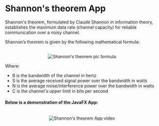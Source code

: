 # Shannon's theorem App

Shannon's theorem, formulated by Claude Shannon in information theory, establishes the maximum data rate (channel capacity) for reliable communication over a noisy channel.

Shannon’s theorem is given by the following mathematical formula:

<br>
<div align="center">
  <img src="https://github.com/Hussein-Mansour/javaFX/assets/74609841/1277bfbd-6d42-4f0f-af61-017dc220add9" alt="Shannon's theorem pic formula">
</div>

Where:
 - B is the bandwidth of the channel in hertz
 - S is the average received signal power over the bandwidth in watts
 - N is the average noise/interference power over the bandwidth in watts
 - C is the channel's upper limit in bits per second 

#### Below is a demonstration of the JavaFX App:
<br>
<div align="center">
  <img src="https://github.com/Hussein-Mansour/javaFX/assets/74609841/2d7731ba-6e25-4875-9f0f-2d0f8886e4bc" alt="Shannon's theorem App video">
</div>
